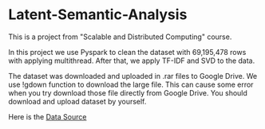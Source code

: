 # Latent-Semantic-Analysis
This is a project from "Scalable and Distributed Computing" course.

In this project we use Pyspark to clean the dataset with 69,195,478 rows with applying multithread. After that, we apply TF-IDF and SVD to the data.

The dataset was downloaded and uploaded in .rar files to Google Drive.  We use !gdown function to download the large file.
This can cause some error when you try download those file directly from Google Drive. You should download and upload dataset by yourself.

Here is the [Data Source](https://dataverse.harvard.edu/dataset.xhtml;jsessionid=249813e9249f73ffb535aae5dc2b?persistentId=doi%3A10.7910%2FDVN%2FLXQXAO&version=&q=&fileTypeGroupFacet=%22Archive%22&fileTag=&fileSortField=size&fileSortOrder=)


